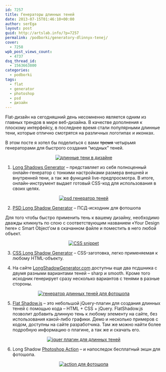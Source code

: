 ```yaml
---
id: 7257
title: Генераторы длинных теней
date: 2013-07-15T01:46:10+00:00
author: serEga
layout: post
guid: http://artslab.info/?p=7257
permalink: /podborki/generatory-dlinnyx-tenej/
cover:
  - 7258
wpb_post_views_count:
  - 4737
dsq_thread_id:
  - 1563663800
categories:
  - podborki
tags:
  - flat
  - generator
  - photoshop
  - psd
  - дизайн
---
```

Flat-дизайн на сегодняшний день несомненно является одним из главных трендов в мире веб-дизайна. В качестве дополнения к плоскому интерфейсу, в последнее время стали популярными длинные тени, которые отлично смотрятся на различных логотипах и иконках.

В этом посте я хотел бы поделиться с вами <s>тремя</s> четырьмя генераторами для быстрого создания &#8220;модных&#8221; теней.

<center>
  <a href="http://googledrive.com/host/0B9lHVSSSdxdxd0hjdUdmRzY3Tjg/Long_Shadows_Generator_-_by_Juani.png"><img src="http://googledrive.com/host/0B9lHVSSSdxdxd0hjdUdmRzY3Tjg/Long_Shadows_Generator_-_by_Juani-300x169.png" alt="длинные тени в дизайне" class="aligncenter size-medium wp-image-7258" srcset="http://googledrive.com/host/0B9lHVSSSdxdxd0hjdUdmRzY3Tjg/Long_Shadows_Generator_-_by_Juani-300x169.png 300w, http://googledrive.com/host/0B9lHVSSSdxdxd0hjdUdmRzY3Tjg/Long_Shadows_Generator_-_by_Juani-1024x577.png 1024w, http://googledrive.com/host/0B9lHVSSSdxdxd0hjdUdmRzY3Tjg/Long_Shadows_Generator_-_by_Juani.png 1079w" sizes="(max-width: 300px) 100vw, 300px" /></a>
</center>

<!--more-->

1. <a href="http://sandbox.juan-i.com/longshadows/" target="_blank">Long Shadows Generator</a> &#8211; представляет из себя полноценный онлайн-генератор с тонкими настройками размера внешней и внутренней тени, а так же функцией live-предпросмотра. В итоге, онлайн-инструмент выдает готовый CSS-код для использования в своих целях.

<center>
  <a href="http://googledrive.com/host/0B9lHVSSSdxdxd0hjdUdmRzY3Tjg/flat_teni_v_dizaine.jpg"><img src="http://googledrive.com/host/0B9lHVSSSdxdxd0hjdUdmRzY3Tjg/flat_teni_v_dizaine-257x300.jpg" alt="psd генератор теней" class="aligncenter size-medium wp-image-7264" srcset="http://googledrive.com/host/0B9lHVSSSdxdxd0hjdUdmRzY3Tjg/flat_teni_v_dizaine-257x300.jpg 257w, http://googledrive.com/host/0B9lHVSSSdxdxd0hjdUdmRzY3Tjg/flat_teni_v_dizaine.jpg 878w" sizes="(max-width: 257px) 100vw, 257px" /></a>
</center>

2. <a href="http://graphicburger.com/long-shadow-generator/" target="_blank">PSD Long Shadow Generator</a> &#8211; ПСД-исходник для фотошопа

Для того чтобы быстро применить тень к вашему дизайну, необходимо дважды кликнуть по слою с соответствующим названием «Your Design here» с Smart Object&#8217;ом в скачанном файле и поместить в него любой объект.

<center>
  <a href="http://googledrive.com/host/0B9lHVSSSdxdxd0hjdUdmRzY3Tjg/dlinnie_teni_generator.jpg"><img src="http://googledrive.com/host/0B9lHVSSSdxdxd0hjdUdmRzY3Tjg/dlinnie_teni_generator-300x158.jpg" alt="CSS snippet " class="aligncenter size-medium wp-image-7263" srcset="http://googledrive.com/host/0B9lHVSSSdxdxd0hjdUdmRzY3Tjg/dlinnie_teni_generator-300x158.jpg 300w, http://googledrive.com/host/0B9lHVSSSdxdxd0hjdUdmRzY3Tjg/dlinnie_teni_generator.jpg 873w" sizes="(max-width: 300px) 100vw, 300px" /></a>
</center>

3. <a href="http://codepen.io/awesomephant/pen/mAxHz" target="_blank">CSS Long Shadow Generator</a> &#8211; CSS-заготовка, легко применяемая к любому HTML-объекту.

4. На сайте <a href="http://www.longshadowgenerator.com/" target="_blank">LongShadowGenerator.com</a> доступны еще два псдшника с двумя разными вариантами теней &#8211; sharp и smooth. Кроме того исходник генерирует сразу несколько вариантов с тенями в разные стороны.

<center>
  <a href="http://googledrive.com/host/0B9lHVSSSdxdxd0hjdUdmRzY3Tjg/flat_long_shadow_psd_generator.png"><img src="http://googledrive.com/host/0B9lHVSSSdxdxd0hjdUdmRzY3Tjg/flat_long_shadow_psd_generator.png" alt="генератор длинных теней для фотошопа" class="aligncenter size-full wp-image-7302" srcset="http://googledrive.com/host/0B9lHVSSSdxdxd0hjdUdmRzY3Tjg/flat_long_shadow_psd_generator.png 782w, http://googledrive.com/host/0B9lHVSSSdxdxd0hjdUdmRzY3Tjg/flat_long_shadow_psd_generator-100x100.png 100w, http://googledrive.com/host/0B9lHVSSSdxdxd0hjdUdmRzY3Tjg/flat_long_shadow_psd_generator-300x296.png 300w" sizes="(max-width: 782px) 100vw, 782px" /></a>
</center>

5. <a href="http://www.onextrapixel.com/2013/08/09/add-depth-to-flat-ui-with-flat-shadow-js/" target="_blank">Flat Shadow.js</a> &#8211; это небольшой jQuery-плагин для создания длинных теней с помощью кода &#8211; HTML + CSS + jQuery.
FlatShadow.js позволит добавить длинную тень к любому элементу на сайте, без использования какой-либо графики. Демо и несколько примеров с кодом, доступны на сайте разработчика. Там же можно найти более подробную информацию о плагине, а так же и скачать его.

<center>
  <a href="http://googledrive.com/host/0B9lHVSSSdxdxd0hjdUdmRzY3Tjg/dlinnie_teni_jquery.jpg"><img src="http://googledrive.com/host/0B9lHVSSSdxdxd0hjdUdmRzY3Tjg/dlinnie_teni_jquery-300x168.jpg" alt="jquer плагин для длинных теней" class="aligncenter size-medium wp-image-7489" srcset="http://googledrive.com/host/0B9lHVSSSdxdxd0hjdUdmRzY3Tjg/dlinnie_teni_jquery-300x168.jpg 300w, http://googledrive.com/host/0B9lHVSSSdxdxd0hjdUdmRzY3Tjg/dlinnie_teni_jquery.jpg 800w" sizes="(max-width: 300px) 100vw, 300px" /></a>
</center>

6. Long Shadow <a href="http://dribbble.com/shots/1205511-Free-Long-Shadow-Photoshop-Action" target="_blank">Photoshop Action</a> &#8211; и напоследок бесплатный экшн для фотошопа.

<center>
  <a href="http://googledrive.com/host/0B9lHVSSSdxdxd0hjdUdmRzY3Tjg/photoshop_action_dlinnie_teni.png"><img src="http://googledrive.com/host/0B9lHVSSSdxdxd0hjdUdmRzY3Tjg/photoshop_action_dlinnie_teni-300x225.png" alt="action для фотошопа" class="aligncenter size-medium wp-image-7811" srcset="http://googledrive.com/host/0B9lHVSSSdxdxd0hjdUdmRzY3Tjg/photoshop_action_dlinnie_teni-300x225.png 300w, http://googledrive.com/host/0B9lHVSSSdxdxd0hjdUdmRzY3Tjg/photoshop_action_dlinnie_teni.png 400w" sizes="(max-width: 300px) 100vw, 300px" /></a>
</center>